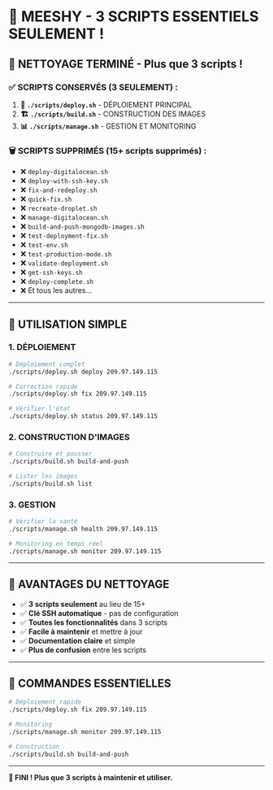 # 🚀 **MEESHY - 3 SCRIPTS ESSENTIELS SEULEMENT !**

## 🎯 **NETTOYAGE TERMINÉ - Plus que 3 scripts !**

### **✅ SCRIPTS CONSERVÉS (3 SEULEMENT) :**

1. **🚀 `./scripts/deploy.sh`** - DÉPLOIEMENT PRINCIPAL
2. **🏗️ `./scripts/build.sh`** - CONSTRUCTION DES IMAGES  
3. **📊 `./scripts/manage.sh`** - GESTION ET MONITORING

### **🗑️ SCRIPTS SUPPRIMÉS (15+ scripts supprimés) :**
- ❌ `deploy-digitalocean.sh`
- ❌ `deploy-with-ssh-key.sh`
- ❌ `fix-and-redeploy.sh`
- ❌ `quick-fix.sh`
- ❌ `recreate-droplet.sh`
- ❌ `manage-digitalocean.sh`
- ❌ `build-and-push-mongodb-images.sh`
- ❌ `test-deployment-fix.sh`
- ❌ `test-env.sh`
- ❌ `test-production-mode.sh`
- ❌ `validate-deployment.sh`
- ❌ `get-ssh-keys.sh`
- ❌ `deploy-complete.sh`
- ❌ Et tous les autres...

---

## 🚀 **UTILISATION SIMPLE**

### **1. DÉPLOIEMENT**
```bash
# Déploiement complet
./scripts/deploy.sh deploy 209.97.149.115

# Correction rapide
./scripts/deploy.sh fix 209.97.149.115

# Vérifier l'état
./scripts/deploy.sh status 209.97.149.115
```

### **2. CONSTRUCTION D'IMAGES**
```bash
# Construire et pousser
./scripts/build.sh build-and-push

# Lister les images
./scripts/build.sh list
```

### **3. GESTION**
```bash
# Vérifier la santé
./scripts/manage.sh health 209.97.149.115

# Monitoring en temps réel
./scripts/manage.sh monitor 209.97.149.115
```

---

## 🔑 **AVANTAGES DU NETTOYAGE**

- ✅ **3 scripts seulement** au lieu de 15+
- ✅ **Clé SSH automatique** - pas de configuration
- ✅ **Toutes les fonctionnalités** dans 3 scripts
- ✅ **Facile à maintenir** et mettre à jour
- ✅ **Documentation claire** et simple
- ✅ **Plus de confusion** entre les scripts

---

## 🎯 **COMMANDES ESSENTIELLES**

```bash
# Déploiement rapide
./scripts/deploy.sh fix 209.97.149.115

# Monitoring
./scripts/manage.sh monitor 209.97.149.115

# Construction
./scripts/build.sh build-and-push
```

---

**🚀 FINI ! Plus que 3 scripts à maintenir et utiliser.**
